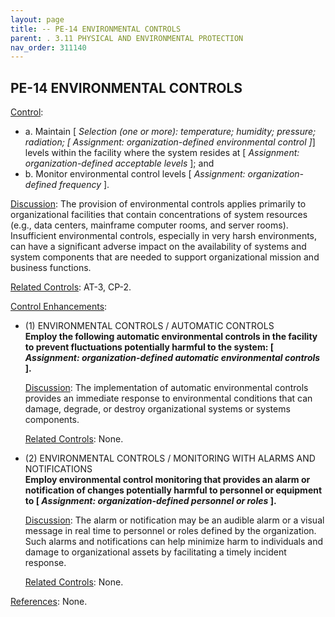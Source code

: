 ```yaml
---
layout: page
title: -- PE-14 ENVIRONMENTAL CONTROLS 
parent: . 3.11 PHYSICAL AND ENVIRONMENTAL PROTECTION 
nav_order: 311140 
---
```


## PE-14 ENVIRONMENTAL CONTROLS

<ins>Control</ins>:

* a. Maintain [ _Selection (one or more): temperature; humidity; pressure; radiation; [ Assignment: organization-defined environmental control ]_] levels within the facility where the system resides at [ _Assignment: organization-defined acceptable levels_ ]; and
* b. Monitor environmental control levels [ _Assignment: organization-defined frequency_ ].

<ins>Discussion</ins>: The provision of environmental controls applies primarily to organizational facilities that contain concentrations of system resources (e.g., data centers, mainframe computer rooms, and server rooms). Insufficient environmental controls, especially in very harsh environments, can have a significant adverse impact on the availability of systems and system components that are needed to support organizational mission and business functions.

<ins>Related Controls</ins>: AT-3, CP-2.

<ins>Control Enhancements</ins>:

* (1) ENVIRONMENTAL CONTROLS / AUTOMATIC CONTROLS<br>
**Employ the following automatic environmental controls in the facility to prevent fluctuations potentially harmful to the system: [ _Assignment: organization-defined automatic environmental controls_ ].**

    <ins>Discussion</ins>: The implementation of automatic environmental controls provides an immediate response to environmental conditions that can damage, degrade, or destroy organizational systems or systems components.

    <ins>Related Controls</ins>: None.

* (2) ENVIRONMENTAL CONTROLS / MONITORING WITH ALARMS AND NOTIFICATIONS<br>
**Employ environmental control monitoring that provides an alarm or notification of changes potentially harmful to personnel or equipment to [ _Assignment: organization-defined personnel or roles_ ].**

    <ins>Discussion</ins>: The alarm or notification may be an audible alarm or a visual message in real time to personnel or roles defined by the organization. Such alarms and notifications can help minimize harm to individuals and damage to organizational assets by facilitating a timely incident response.

    <ins>Related Controls</ins>: None.

<ins>References</ins>: None.

